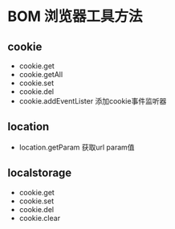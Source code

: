 <!--
 * @Date         : 2020-11-03 10:44:53
 * @Description  : BOM浏览器工具方法
 * @Autor        : Qzr(z5021996@vip.qq.com)
 * @LastEditors  : Qzr(z5021996@vip.qq.com)
 * @LastEditTime : 2021-02-02 14:35:18
-->

# BOM 浏览器工具方法

## cookie

* cookie.get
* cookie.getAll
* cookie.set
* cookie.del
* cookie.addEventLister 添加cookie事件监听器

## location

* location.getParam 获取url param值

## localstorage

* cookie.get
* cookie.set
* cookie.del
* cookie.clear
